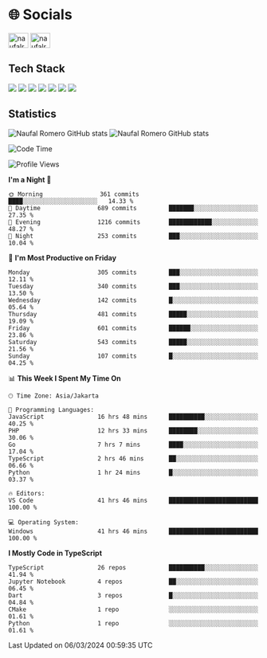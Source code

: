 <h1 align="">🌐 Socials</h1>
<p align="left">
<a href="https://linkedin.com/in/naufal-romero-putra-pratama-9ab816177/" target="blank"><img align="center" src="https://raw.githubusercontent.com/rahuldkjain/github-profile-readme-generator/master/src/images/icons/Social/linked-in-alt.svg" alt="naufalromero" height="30" width="40" /></a>
<a href="https://instagram.com/naufalromero" target="blank"><img align="center" src="https://raw.githubusercontent.com/rahuldkjain/github-profile-readme-generator/master/src/images/icons/Social/instagram.svg" alt="naufalromero" height="30" width="40" /></a>
</p>


<h2 align="">Tech Stack</h2>
<div align="">
  <img src="https://img.shields.io/badge/next.js-000000?style=for-the-badge&logo=nextdotjs&logoColor=white"/>
 <img src="https://img.shields.io/badge/typescript-%23007ACC.svg?style=for-the-badge&logo=typescript&logoColor=white"/>
 <img src="https://img.shields.io/badge/react-%2320232a.svg?style=for-the-badge&logo=react&logoColor=%2361DAFB"/>
 <img src="https://img.shields.io/badge/tailwindcss-%2338B2AC.svg?style=for-the-badge&logo=tailwind-css&logoColor=white"/>
 <img src="https://img.shields.io/badge/Prisma-3982CE?style=for-the-badge&logo=Prisma&logoColor=white"/>
 <img src="https://img.shields.io/badge/javascript-%23323330.svg?style=for-the-badge&logo=javascript&logoColor=%23F7DF1E"/>
 <img src="https://img.shields.io/badge/java-%23ED8B00.svg?style=for-the-badge&logo=openjdk&logoColor=white"/>
</div>


<h2 align="">Statistics</h2>
<div align="">
<img src="https://github-readme-stats-xi-nine-74.vercel.app/api?username=romves&show_icons=true&theme=tokyonight&include_all_commits=true&count_private=true" alt="Naufal Romero GitHub stats"/>
<img src="https://github-readme-stats-xi-nine-74.vercel.app/api/top-langs/?username=romves&theme=tokyonight&hide_border=false&include_all_commits=true&count_private=true&layout=compact" alt="Naufal Romero GitHub stats"/>
</div>

<!--START_SECTION:waka-->
![Code Time](http://img.shields.io/badge/Code%20Time-816%20hrs%2059%20mins-blue)

![Profile Views](http://img.shields.io/badge/Profile%20Views-16-blue)

**I'm a Night 🦉** 

```text
🌞 Morning                361 commits         ████░░░░░░░░░░░░░░░░░░░░░   14.33 % 
🌆 Daytime                689 commits         ███████░░░░░░░░░░░░░░░░░░   27.35 % 
🌃 Evening                1216 commits        ████████████░░░░░░░░░░░░░   48.27 % 
🌙 Night                  253 commits         ███░░░░░░░░░░░░░░░░░░░░░░   10.04 % 
```
📅 **I'm Most Productive on Friday** 

```text
Monday                   305 commits         ███░░░░░░░░░░░░░░░░░░░░░░   12.11 % 
Tuesday                  340 commits         ███░░░░░░░░░░░░░░░░░░░░░░   13.50 % 
Wednesday                142 commits         █░░░░░░░░░░░░░░░░░░░░░░░░   05.64 % 
Thursday                 481 commits         █████░░░░░░░░░░░░░░░░░░░░   19.09 % 
Friday                   601 commits         ██████░░░░░░░░░░░░░░░░░░░   23.86 % 
Saturday                 543 commits         █████░░░░░░░░░░░░░░░░░░░░   21.56 % 
Sunday                   107 commits         █░░░░░░░░░░░░░░░░░░░░░░░░   04.25 % 
```


📊 **This Week I Spent My Time On** 

```text
🕑︎ Time Zone: Asia/Jakarta

💬 Programming Languages: 
JavaScript               16 hrs 48 mins      ██████████░░░░░░░░░░░░░░░   40.25 % 
PHP                      12 hrs 33 mins      ████████░░░░░░░░░░░░░░░░░   30.06 % 
Go                       7 hrs 7 mins        ████░░░░░░░░░░░░░░░░░░░░░   17.04 % 
TypeScript               2 hrs 46 mins       ██░░░░░░░░░░░░░░░░░░░░░░░   06.66 % 
Python                   1 hr 24 mins        █░░░░░░░░░░░░░░░░░░░░░░░░   03.37 % 

🔥 Editors: 
VS Code                  41 hrs 46 mins      █████████████████████████   100.00 % 

💻 Operating System: 
Windows                  41 hrs 46 mins      █████████████████████████   100.00 % 
```

**I Mostly Code in TypeScript** 

```text
TypeScript               26 repos            ██████████░░░░░░░░░░░░░░░   41.94 % 
Jupyter Notebook         4 repos             ██░░░░░░░░░░░░░░░░░░░░░░░   06.45 % 
Dart                     3 repos             █░░░░░░░░░░░░░░░░░░░░░░░░   04.84 % 
CMake                    1 repo              ░░░░░░░░░░░░░░░░░░░░░░░░░   01.61 % 
Python                   1 repo              ░░░░░░░░░░░░░░░░░░░░░░░░░   01.61 % 
```




 Last Updated on 06/03/2024 00:59:35 UTC
<!--END_SECTION:waka-->

